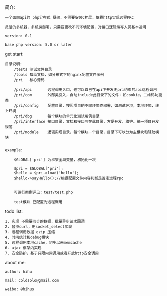 简介:
	
	一个面向api的 php分布式 框架，不需要安装C扩展，依靠http实现远程PRC

	灵活的多机器，多机房部署，只需要更改不同环境配置，对接口逻辑编写人员基本透明

	version: 0.1

	base php version: 5.0 or later

get start: 
	
	目录说明:
		/tests 测试文件目录
		/tools 帮助文档，如分布式下的nginx配置文件示例
		/pri   核心源码

		/pri/api       远程调用入口，也可以自己在api下开发无pri约束的api远程调用
		/pri/com       外部类引入，自动include此目录下的文件：如cookie，二维码功能类
		/pri/config    配置目录，按照项目的不同环境作部署，如测试环境，本地环境，线上环境
		/pri/dbg       每个模块的单元化测试用例目录
		/pri/interface 接口目录，文档和接口写在此目录，方便开发，维护。统一项目开发规范
		/pri/module    逻辑实现目录，每个模块一个目录，目录下可以分为主模块和辅助模块


	example:

		$GLOBAL['pri'] 为框架全局变量，初始化一次

		$pri = $GLOBAL['pri'];
		$hello = $pri->load('hello');
		$hello->sayHello();//根据配置文件内容判断是否走远程rpc

	
		可运行案例详见：test/test.php

		test模块 已配置为远程调用

todo list:
	
	1. 实现 不需要同步的数据，批量异步请求回调
	2. 替换curl，用socket_select实现
	3. 远程调用数据 gzip 压缩
	4. 时间统计和debug模块
	5. 远程调用本地cache，初步以来memcache
	6. ajax 框架内实现
	7. 安全防护，基于只限内网调用或者开放http安全调用

about me:

	author: hihu

	mail: coldsolo@gmail.com 

	weibo: @hihus
